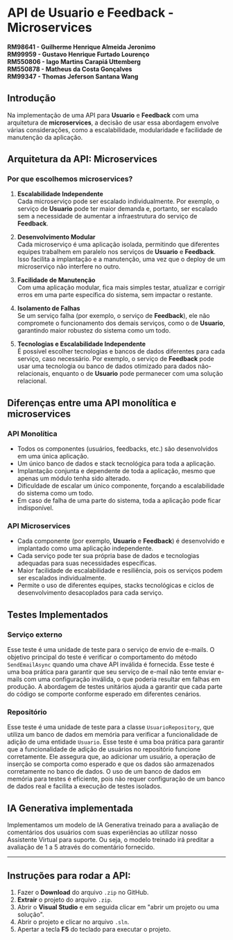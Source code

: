# API de Usuario e Feedback - Microservices

**RM98641 - Guilherme Henrique Almeida Jeronimo**  
**RM99959 - Gustavo Henrique Furtado Lourenço**  
**RM550806 - Iago Martins Carapiá Uttemberg**  
**RM550878 - Matheus da Costa Gonçalves**  
**RM99347 - Thomas Jeferson Santana Wang**

## Introdução

Na implementação de uma API para **Usuario** e **Feedback** com uma arquitetura de **microservices**, a decisão de usar essa abordagem envolve várias considerações, como a escalabilidade, modularidade e facilidade de manutenção da aplicação.

## Arquitetura da API: Microservices

### Por que escolhemos microservices?

1. **Escalabilidade Independente**  
   Cada microserviço pode ser escalado individualmente. Por exemplo, o serviço de **Usuario** pode ter maior demanda e, portanto, ser escalado sem a necessidade de aumentar a infraestrutura do serviço de **Feedback**.

2. **Desenvolvimento Modular**  
   Cada microserviço é uma aplicação isolada, permitindo que diferentes equipes trabalhem em paralelo nos serviços de **Usuario** e **Feedback**. Isso facilita a implantação e a manutenção, uma vez que o deploy de um microserviço não interfere no outro.

3. **Facilidade de Manutenção**  
   Com uma aplicação modular, fica mais simples testar, atualizar e corrigir erros em uma parte específica do sistema, sem impactar o restante.

4. **Isolamento de Falhas**  
   Se um serviço falha (por exemplo, o serviço de **Feedback**), ele não compromete o funcionamento dos demais serviços, como o de **Usuario**, garantindo maior robustez do sistema como um todo.

5. **Tecnologias e Escalabilidade Independente**  
   É possível escolher tecnologias e bancos de dados diferentes para cada serviço, caso necessário. Por exemplo, o serviço de **Feedback** pode usar uma tecnologia ou banco de dados otimizado para dados não-relacionais, enquanto o de **Usuario** pode permanecer com uma solução relacional.

## Diferenças entre uma API monolítica e microservices

### API Monolítica

- Todos os componentes (usuários, feedbacks, etc.) são desenvolvidos em uma única aplicação.
- Um único banco de dados e stack tecnológica para toda a aplicação.
- Implantação conjunta e dependente de toda a aplicação, mesmo que apenas um módulo tenha sido alterado.
- Dificuldade de escalar um único componente, forçando a escalabilidade do sistema como um todo.
- Em caso de falha de uma parte do sistema, toda a aplicação pode ficar indisponível.

### API Microservices

- Cada componente (por exemplo, **Usuario** e **Feedback**) é desenvolvido e implantado como uma aplicação independente.
- Cada serviço pode ter sua própria base de dados e tecnologias adequadas para suas necessidades específicas.
- Maior facilidade de escalabilidade e resiliência, pois os serviços podem ser escalados individualmente.
- Permite o uso de diferentes equipes, stacks tecnológicas e ciclos de desenvolvimento desacoplados para cada serviço.

## Testes Implementados

### Serviço externo
Esse teste é uma unidade de teste para o serviço de envio de e-mails. O objetivo principal do teste é verificar o comportamento do método `SendEmailAsync` quando uma chave API inválida é fornecida. Esse teste é uma boa prática para garantir que seu serviço de e-mail não tente enviar e-mails com uma configuração inválida, o que poderia resultar em falhas em produção. A abordagem de testes unitários ajuda a garantir que cada parte do código se comporte conforme esperado em diferentes cenários.

### Repositório
Esse teste é uma unidade de teste para a classe `UsuarioRepository`, que utiliza um banco de dados em memória para verificar a funcionalidade de adição de uma entidade `Usuario`. Esse teste é uma boa prática para garantir que a funcionalidade de adição de usuários no repositório funcione corretamente. Ele assegura que, ao adicionar um usuário, a operação de inserção se comporta como esperado e que os dados são armazenados corretamente no banco de dados. O uso de um banco de dados em memória para testes é eficiente, pois não requer configuração de um banco de dados real e facilita a execução de testes isolados.

## IA Generativa implementada
Implementamos um modelo de IA Generativa treinado para a avaliação de comentários dos usuários com suas experiências ao utilizar nosso Assistente Virtual para suporte. Ou seja, o modelo treinado irá preditar a avaliação de 1 a 5 através do comentário fornecido.

---

## Instruções para rodar a API:

1. Fazer o **Download** do arquivo `.zip` no GitHub.
2. **Extrair** o projeto do arquivo `.zip`.
3. Abrir o **Visual Studio** e em seguida clicar em "abrir um projeto ou uma solução".
4. Abrir o projeto e clicar no arquivo `.sln`.
5. Apertar a tecla **F5** do teclado para executar o projeto.
